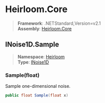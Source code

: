 # Heirloom.Core

> **Framework**: .NETStandard,Version=v2.1  
> **Assembly**: [Heirloom.Core][0]  

## INoise1D.Sample

> **Namespace**: [Heirloom][0]  
> **Type**: [INoise1D][1]  

### Sample(float)

Sample one-dimensional noise.

```cs
public float Sample(float x)
```

[0]: ../../../Heirloom.Core.md
[1]: ../INoise1D.md
